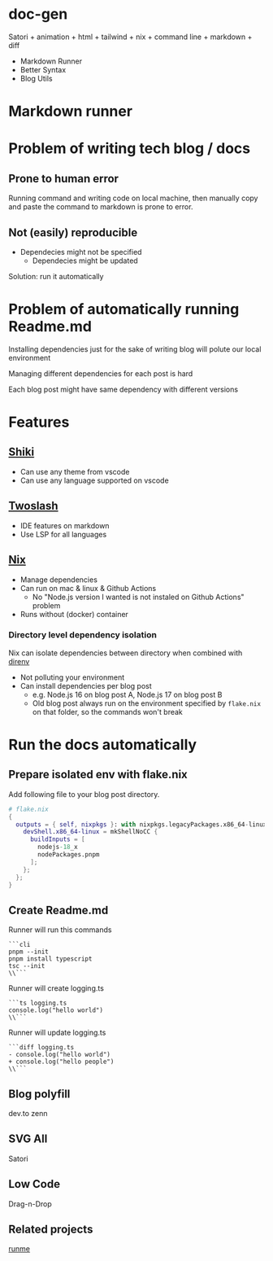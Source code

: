 # doc-gen
Satori + animation + html + tailwind + nix + command line + markdown + diff

- Markdown Runner
- Better Syntax
- Blog Utils

# Markdown runner

# Problem of writing tech blog / docs

## Prone to human error
Running command and writing code on local machine,
then manually copy and paste the command to markdown is prone to error.

## Not (easily) reproducible
- Dependecies might not be specified
  - Dependecies might be updated

Solution: run it automatically

# Problem of automatically running Readme.md

Installing dependencies just for the sake of writing blog will polute our local environment

Managing different dependencies for each post is hard

Each blog post might have same dependency with different versions

# Features

## [Shiki](https://github.com/shikijs/shiki)
- Can use any theme from vscode
- Can use any language supported on vscode

## [Twoslash](https://www.npmjs.com/package/@typescript/twoslash)
- IDE features on markdown
- Use LSP for all languages

## [Nix](https://github.com/NixOS/nix)
- Manage dependencies
- Can run on mac & linux & Github Actions
  - No "Node.js version I wanted is not instaled on Github Actions" problem
- Runs without (docker) container

### Directory level dependency isolation
Nix can isolate dependencies between directory when combined with [direnv](https://direnv.net/)
- Not polluting your environment
- Can install dependencies per blog post
  - e.g. Node.js 16 on blog post A, Node.js 17 on blog post B
  - Old blog post always run on the environment specified by `flake.nix` on that folder, so the commands won't break

# Run the docs automatically

## Prepare isolated env with flake.nix

Add following file to your blog post directory.
```nix
# flake.nix
{
  outputs = { self, nixpkgs }: with nixpkgs.legacyPackages.x86_64-linux; {
    devShell.x86_64-linux = mkShellNoCC {
      buildInputs = [
        nodejs-18_x
        nodePackages.pnpm
      ];
    };
  };
}
```

## Create Readme.md

Runner will run this commands
```
```cli
pnpm --init
pnpm install typescript
tsc --init
\\```
```

Runner will create logging.ts
```
```ts logging.ts
console.log("hello world")
\\```
```


Runner will update logging.ts
```
```diff logging.ts
- console.log("hello world")
+ console.log("hello people")
\\```
```

## Blog polyfill
dev.to
zenn

## SVG All
Satori

## Low Code
Drag-n-Drop

## Related projects
[runme](https://github.com/stateful/runme)
